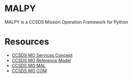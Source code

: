 # MALPY
MALPY is a CCSDS Mission Operation Framework for Python


# Resources
* [CCSDS MO Services Concept](https://public.ccsds.org/Pubs/520x0g3.pdf)
* [CCSDS MO Reference Model](https://public.ccsds.org/Pubs/520x1m1.pdf)
* [CCSDS MO MAL](https://public.ccsds.org/Pubs/521x0b2e1.pdf)
* [CCSDS MO COM](https://public.ccsds.org/Pubs/521x1b1.pdf)
